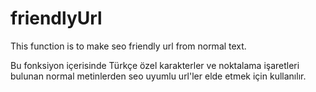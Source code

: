 friendlyUrl
===========

This function is to make seo friendly url from normal text.

Bu fonksiyon içerisinde Türkçe özel karakterler ve noktalama işaretleri bulunan normal metinlerden seo uyumlu url'ler elde etmek için kullanılır. 
